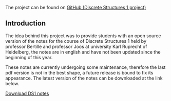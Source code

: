 The project can be found on <a href="https://github.com/S3gmentati0nFault/Discrete-Structures-Notes">GitHub (Discrete Structures 1 project)</a>

<h2> Introduction </h2>
The idea behind this project was to provide students with an open source version of the notes for the course of Discrete Structures 1 held by professor Bertille and professor Joos at university Karl Ruprecht of Heidelberg, the notes are in english and have not been updated since the beginning of this year.

These notes are currently undergoing some maintenance, therefore the last pdf version is not in the best shape, a future release is bound to fix its appearance. The latest version of the notes can be downloaded at the link below.

<a href="https://github.com/S3gmentati0nFault/Discrete-Structures-Notes/releases/download/version1.0/Structures.pdf">Download DS1 notes</a>
